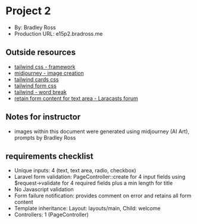 # Project 2
+ By: Bradley Ross
+ Production URL: e15p2.bradross.me

## Outside resources
+ [tailwind css - framework](https://tailwindcss.com/)
+ [midjourney - image creation](https://www.midjourney.com/app/)
+ [tailwind cards css](https://v1.tailwindcss.com/components/cards)
+ [tailwind form css](https://v1.tailwindcss.com/components/forms)
+ [tailwind - word break](https://tailwindcss.com/docs/word-break)
+ [retain form content for text area - Laracasts forum](https://laracasts.com/discuss/channels/general-discussion/laravel-old-input-messing-with-bootstrap-textarea)


## Notes for instructor
+ images within this document were generated using midjourney (AI Art), prompts by Bradley Ross


## requirements checklist
+ Unique inputs: 4 (text, text area, radio, checkbox)
+ Laravel form validation: PageController::create for 4 input fields using $request->validate for 4 required fields plus a min length for title
+ No Javascript validation
+ Form failure notification: provides comment on error and retains all form content
+ Template inheritance: Layout: layouts/main, Child: welcome
+ Controllers: 1 (PageController)